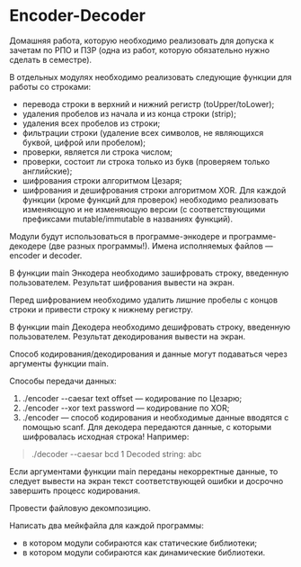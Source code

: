 # Encoder-Decoder

Домашняя работа, которую необходимо реализовать для допуска к зачетам по РПО и ПЗР (одна из работ, которую обязательно нужно сделать в семестре).

В отдельных модулях необходимо реализовать следующие функции для работы со строками:

- перевода строки в верхний и нижний регистр (toUpper/toLower);
- удаления пробелов из начала и из конца строки (strip);
- удаления всех пробелов из строки;
- фильтрации строки (удаление всех символов, не являющихся буквой, цифрой или пробелом);
- проверки, является ли строка числом;
- проверки, состоит ли строка только из букв (проверяем только английские);
- шифрования строки алгоритмом Цезаря;
- шифрования и дешифрования строки алгоритмом XOR.
Для каждой функции (кроме функций для проверок) необходимо реализовать изменяющую и не изменяющую версии (с соответствующими префиксами mutable/immutable в названиях функций).

Модули будут использоваться в программе-энкодере и программе-декодере (две разных программы!). Имена исполняемых файлов — encoder и decoder.

В функции main Энкодера необходимо зашифровать строку, введенную пользователем. Результат шифрования вывести на экран.

Перед шифрованием необходимо удалить лишние пробелы с концов строки и привести строку к нижнему регистру.

В функции main Декодера необходимо дешифровать строку, введенную пользователем. Результат декодирования вывести на экран.

Способ кодирования/декодирования и данные могут подаваться через аргументы функции main.

Способы передачи данных:

1. ./encoder --caesar text offset — кодирование по Цезарю;
2. ./encoder --xor text password — кодирование по XOR;
3. ./encoder — способ кодирования и необходимые данные вводятся с помощью scanf.
Для декодера передаются данные, с которыми шифровалась исходная строка!
Например:

> ./decoder --caesar bcd 1
> Decoded string: abc

Если аргументами функции main переданы некорректные данные, то следует вывести на экран текст соответствующей ошибки и досрочно завершить процесс кодирования.

Провести файловую декомпозицию.

Написать два мейкфайла для каждой программы:

- в котором модули собираются как статические библиотеки;
- в котором модули собираются как динамические библиотеки.
